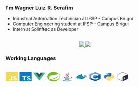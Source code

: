 ### I'm Wagner Luiz R. Serafim
  - Industrial Automation Technician at IFSP - Campus Birigui
  - Computer Engineering student at IFSP - Campus Birigui
  - Intern at Solinftec as Developer
<div style="display: inline_block"><br>
 
 <div align="center">
  <a href="https://github.com/WagnerLuizR">
<!--     ![Anurag's GitHub stats](![Anurag's GitHub stats](https://github-readme-stats.vercel.app/api?username=anuraghazra&show_icons=true&theme=radical)) -->
   <img height="130em" src="https://github-readme-stats.vercel.app/api?username=WagnerLuizR&show_icons=true&theme=radical&include_all_commits=true&count_private=true&hide=issues&contribs" />
   <img height="130em" src="https://github-readme-stats.vercel.app/api/top-langs/?username=WagnerLuizR&&layout=compact&theme=radical&langs_count=7" />
 </a>
</div>
 
  
  ### Working Languages
  
<div style="display: inline_block"><br>
  <img align="center" alt="wag-Js" height="30" width="40" 
       src="https://raw.githubusercontent.com/devicons/devicon/master/icons/javascript/javascript-plain.svg">
  <img align="center" alt="wag-Js" height="30" width="40" 
       src="https://raw.githubusercontent.com/devicons/devicon/master/icons/typescript/typescript-plain.svg">
  <img align="center" alt="wag-Js" height="30" width="40" 
       src="https://raw.githubusercontent.com/devicons/devicon/master/icons/vuejs/vuejs-original.svg">
  <img align="center" alt="wag-Js" height="30" width="40" 
       src="https://raw.githubusercontent.com/devicons/devicon/master/icons/spring/spring-original.svg">
  <img align="center" alt="wag-Js" height="30" width="40" 
       src="https://raw.githubusercontent.com/devicons/devicon/master/icons/java/java-original.svg">
    <img align="center" alt="wag-Js" height="30" width="40" 
       src="https://raw.githubusercontent.com/devicons/devicon/master/icons/docker/docker-original.svg">
  <img align="center" alt="wag-Js" height="30" width="40" 
       src="https://raw.githubusercontent.com/devicons/devicon/master/icons/c/c-original.svg">
  <img align="center" alt="wag-Js" height="30" width="40" 
       src="https://raw.githubusercontent.com/devicons/devicon/master/icons/python/python-original.svg">
  <img align="center" alt="wag-Js" height="30" width="40" 
       src="https://raw.githubusercontent.com/devicons/devicon/master/icons/bash/bash-original.svg">
</div>
